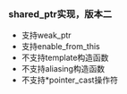 ### shared_ptr实现，版本二

- 支持weak_ptr
- 支持enable_from_this
- 不支持template构造函数
- 不支持aliasing构造函数
- 不支持\*pointer_cast操作符
